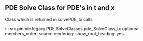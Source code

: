 PDE Solve Class for PDE's in t and x
----------------

Class which is returned in solvePDE_tx calls

::: src.pinnde.legacy.PDE.SolveClasses.pde_SolveClass_tx
    options:
        members_order: source
    rendering:
      show_root_heading: yes